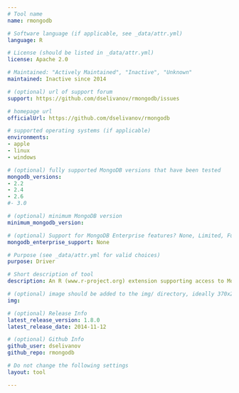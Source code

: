 ```yaml
---
# Tool name
name: rmongodb

# Software language (if applicable, see _data/attr.yml)
language: R

# License (should be listed in _data/attr.yml)
license: Apache 2.0

# Maintained: "Actively Maintained", "Inactive", "Unknown"
maintained: Inactive since 2014

# (optional) url of support forum
support: https://github.com/dselivanov/rmongodb/issues

# homepage url
officialUrl: https://github.com/dselivanov/rmongodb

# supported operating systems (if applicable)
environments:
- apple
- linux
- windows

# (optional) fully supported MongoDB versions that have been tested
mongodb_versions:
- 2.2
- 2.4
- 2.6
#- 3.0

# (optional) minimum MongoDB version
minimum_mongodb_version:

# (optional) Support for MongoDB Enterprise features? None, Limited, Full
mongodb_enterprise_support: None

# Purpose (see _data/attr.yml for valid choices)
purpose: Driver

# Short description of tool
description: An R (www.r-project.org) extension supporting access to MongoDB using the MongoDB C driver.

# (optional) image should be added to the img/ directory, ideally 370x200px
img: 

# (optional) Release Info
latest_release_version: 1.8.0
latest_release_date: 2014-11-12

# (optional) Github Info
github_user: dselivanov
github_repo: rmongodb

# Do not change the following settings
layout: tool

---
```

